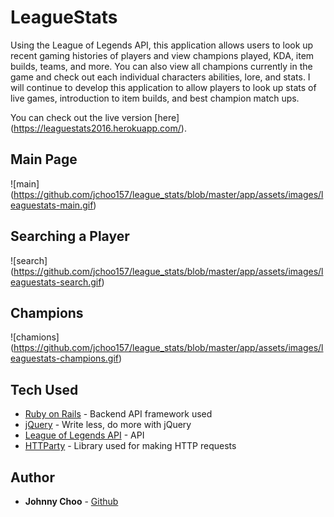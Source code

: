# LeagueStats

Using the League of Legends API, this application allows users to look up recent gaming histories of players and view champions played, KDA, item builds, teams, and more. You can also view all champions currently in the game and check out each individual characters abilities, lore, and stats. I will continue to develop this application to allow players to look up stats of live games, introduction to item builds, and best champion match ups.


You can check out the live version [here] (https://leaguestats2016.herokuapp.com/).

## Main Page

![main] (https://github.com/jchoo157/league_stats/blob/master/app/assets/images/leaguestats-main.gif)

## Searching a Player

![search] (https://github.com/jchoo157/league_stats/blob/master/app/assets/images/leaguestats-search.gif)

## Champions

![chamions] (https://github.com/jchoo157/league_stats/blob/master/app/assets/images/leaguestats-champions.gif)

## Tech Used

* [Ruby on Rails](http://api.rubyonrails.org/) - Backend API framework used
* [jQuery](https://jquery.com/) - Write less, do more with jQuery
* [League of Legends API](https://developer.riotgames.com/) - API
* [HTTParty](https://github.com/jnunemaker/httparty) - Library used for making HTTP requests

## Author

* **Johnny Choo** - [Github](https://github.com/jchoo157)

